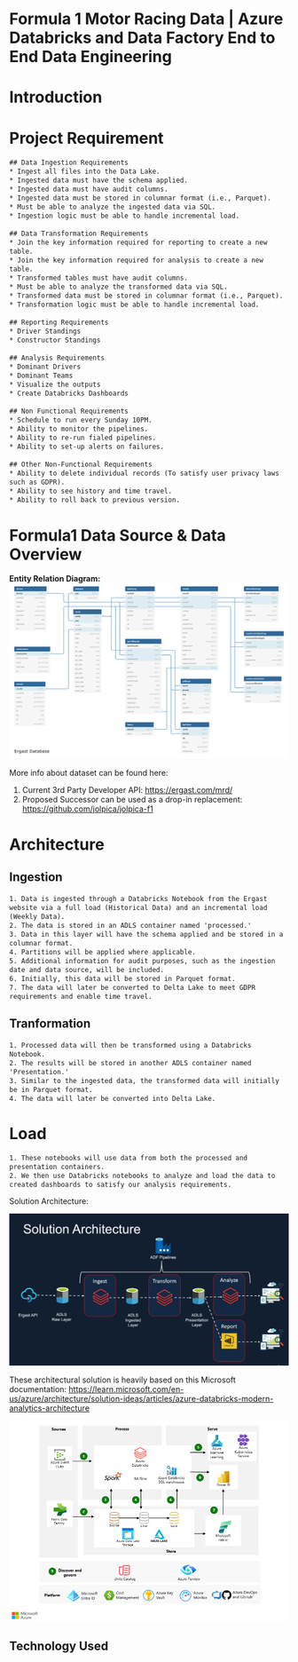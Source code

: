 # Formula 1 Motor Racing Data | Azure Databricks and Data Factory End to End Data Engineering

# Introduction

# Project Requirement

    ## Data Ingestion Requirements
    * Ingest all files into the Data Lake.
    * Ingested data must have the schema applied.
    * Ingested data must have audit columns.
    * Ingested data must be stored in columnar format (i.e., Parquet).
    * Must be able to analyze the ingested data via SQL.
    * Ingestion logic must be able to handle incremental load.

    ## Data Transformation Requirements
    * Join the key information required for reporting to create a new table.
    * Join the key information required for analysis to create a new table.
    * Transformed tables must have audit columns.
    * Must be able to analyze the transformed data via SQL.
    * Transformed data must be stored in columnar format (i.e., Parquet).
    * Transformation logic must be able to handle incremental load.

    ## Reporting Requirements
    * Driver Standings
    * Constructor Standings

    ## Analysis Requirements
    * Dominant Drivers
    * Dominant Teams
    * Visualize the outputs
    * Create Databricks Dashboards

    ## Non Functional Requirements
    * Schedule to run every Sunday 10PM.
    * Ability to monitor the pipelines.
    * Ability to re-run fialed pipelines.
    * Ability to set-up alerts on failures.

    ## Other Non-Functional Requirements
    * Ability to delete individual records (To satisfy user privacy laws such as GDPR).
    * Ability to see history and time travel.
    * Ability to roll back to previous version.

# Formula1 Data Source & Data Overview

<b> Entity Relation Diagram:</b>
<img src= "ergast_db.png">

More info about dataset can be found here:
1. Current 3rd Party Developer API:  https://ergast.com/mrd/
2. Proposed Successor can be used as a drop-in replacement: https://github.com/jolpica/jolpica-f1

# Architecture

## Ingestion

    1. Data is ingested through a Databricks Notebook from the Ergast website via a full load (Historical Data) and an incremental load (Weekly Data).
    2. The data is stored in an ADLS container named 'processed.'
    3. Data in this layer will have the schema applied and be stored in a columnar format.
    4. Partitions will be applied where applicable.
    5. Additional information for audit purposes, such as the ingestion date and data source, will be included.
    6. Initially, this data will be stored in Parquet format.
    7. The data will later be converted to Delta Lake to meet GDPR requirements and enable time travel.

## Tranformation

    1. Processed data will then be transformed using a Databricks Notebook.
    2. The results will be stored in another ADLS container named 'Presentation.'
    3. Similar to the ingested data, the transformed data will initially be in Parquet format.
    4. The data will later be converted into Delta Lake.

# Load

    1. These notebooks will use data from both the processed and presentation containers.
    2. We then use Databricks notebooks to analyze and load the data to created dashboards to satisfy our analysis requirements.


Solution Architecture:

<img src= "Solution Architecture.png">

These architectural solution is heavily based on this Microsoft documentation: https://learn.microsoft.com/en-us/azure/architecture/solution-ideas/articles/azure-databricks-modern-analytics-architecture

<img src= "Solution Architecture - Azure.png">

## Technology Used